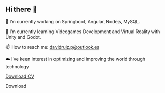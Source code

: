 ## Hi there 👋


🔭 I’m currently working on Springboot, Angular, Nodejs, MySQL.

🌱 I’m currently learning Videogames Development and Virtual Reality with Unity and Godot.

📫 How to reach me: davidruiz.p@outlook.es

☁️ I've keen interest in optimizing and improving the world through technology

[Download CV](https://github.com/user-attachments/files/18098890/CV_DAVID_RUIZ_PENA.pdf)
<!-- Place this tag where you want the button to render. -->
<github-button href="https://github.com/buttons/github-buttons/archive/HEAD.zip" data-color-scheme="no-preference: light; light: light; dark: dark;" data-icon="octicon-download" data-size="large" aria-label="Download buttons/github-buttons on GitHub">Download</github-button>
